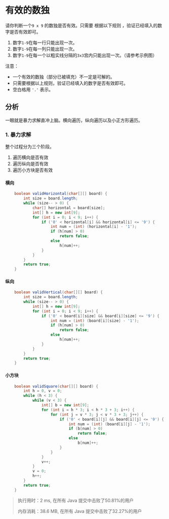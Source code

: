 # 有效的数独

请你判断一个`9 x 9` 的数独是否有效。只需要 根据以下规则 ，验证已经填入的数字是否有效即可。

1. 数字`1-9`在每一行只能出现一次。
1. 数字`1-9`在每一列只能出现一次。
1. 数字`1-9`在每一个以粗实线分隔的`3x3`宫内只能出现一次。（请参考示例图）

注意：

- 一个有效的数独（部分已被填充）不一定是可解的。
- 只需要根据以上规则，验证已经填入的数字是否有效即可。
- 空白格用 `'.'` 表示。

## 分析

一眼就是暴力求解直冲上脑。横向遍历，纵向遍历以及小正方形遍历。

### 1. 暴力求解

整个过程分为三个阶段。

1. 遍历横向是否有效
2. 遍历纵向是否有效
3. 遍历小方块是否有效

#### 横向

```java
    boolean validHorizontal(char[][] board) {
        int size = board.length;
        while (size-- > 0) {
            char[] horizontal = board[size];
            int[] h = new int[9];
            for (int i = 0; i < 9; i++) {
                if ('0' < horizontal[i] && horizontal[i] <= '9') {
                    int num = (int) (horizontal[i] - '1');
                    if (h[num] > 0)
                        return false;
                    else
                        h[num]++;
                }
            }
        }
        return true;
    }
```

#### 纵向

```java
    boolean validVertical(char[][] board) {
        int size = board.length;
        while (size-- > 0) {
            int[] h = new int[9];
            for (int i = 0; i < 9; i++) {
                if ('0' < board[i][size] && board[i][size] <= '9') {
                    int num = (int) (board[i][size] - '1');
                    if (h[num] > 0)
                        return false;
                    else
                        h[num]++;
                }
            }
        }
        return true;
    }
```

#### 小方块

```java
    boolean validSquare(char[][] board) {
        int h = 0, v = 0;
        while (h < 3) {
            while (v < 3) {
                int[] b = new int[9];
                for (int i = h * 3; i < h * 3 + 3; i++) {
                    for (int j = v * 3; j < v * 3 + 3; j++) {
                        if ('0' < board[i][j] && board[i][j] <= '9') {
                            int num = (int) (board[i][j] - '1');
                            if (b[num] > 0)
                                return false;
                            else
                                b[num]++;
                        }
                    }
                }
                v++;
            }
            v = 0;
            h++;
        }
        return true;
    }
```

> 执行用时：2 ms, 在所有 Java 提交中击败了50.81%的用户
>
> 内存消耗：38.6 MB, 在所有 Java 提交中击败了32.27%的用户
